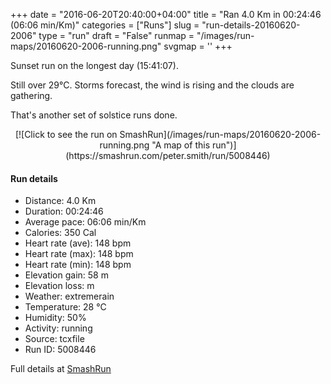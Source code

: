 +++
date = "2016-06-20T20:40:00+04:00"
title = "Ran 4.0 Km in 00:24:46 (06:06 min/Km)"
categories = ["Runs"]
slug = "run-details-20160620-2006"
type = "run"
draft = "False"
runmap = "/images/run-maps/20160620-2006-running.png"
svgmap = '<polyline points="29 46, 28 46, 21 55, 17 54, 9 50, 4 49, 1 49, 0 50, 0 51, 4 53, 15 58, 16 59, 19 56, 25 59, 34 62, 35 61, 42 54, 46 51, 53 44, 58 37, 59 37, 62 39, 65 40, 67 40, 68 40, 74 44, 83 48, 87 47, 96 43, 100 43, 99 42, 100 40, 99 40, 96 42, 93 45, 85 48, 82 48, 72 43, 70 42, 70 41, 68 40, 69 40, 68 39, 60 38, 58 37, 55 41, 50 46, 38 60, 35 62, 29 60, 22 56, 21 55, 25 52, 24 50, 30 43, 30 43, 21 39, 19 38, 17 38, 8 47, 7 48, 9 50, 19 54">'
+++

Sunset run on the longest day (15:41:07). 

Still over 29°C.   Storms forecast, the wind is rising and the clouds are gathering. 

That's another set of solstice runs done. 



<!--more-->

<center>
[![Click to see the run on SmashRun](/images/run-maps/20160620-2006-running.png "A map of this run")](https://smashrun.com/peter.smith/run/5008446)
</center>

#### Run details

* Distance: 4.0 Km
* Duration: 00:24:46
* Average pace: 06:06 min/Km
* Calories: 350 Cal
* Heart rate (ave): 148 bpm
* Heart rate (max): 148 bpm
* Heart rate (min): 148 bpm
* Elevation gain: 58 m
* Elevation loss:  m
* Weather: extremerain
* Temperature: 28 &deg;C
* Humidity: 50%
* Activity: running
* Source: tcxfile
* Run ID: 5008446

Full details at [SmashRun](https://smashrun.com/peter.smith/run/5008446)